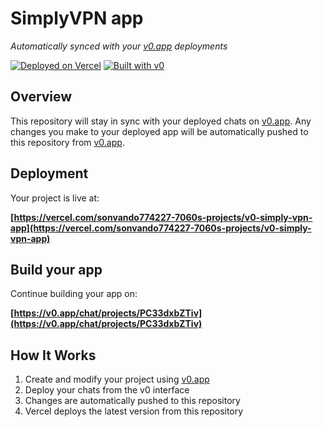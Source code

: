 # SimplyVPN app

*Automatically synced with your [v0.app](https://v0.app) deployments*

[![Deployed on Vercel](https://img.shields.io/badge/Deployed%20on-Vercel-black?style=for-the-badge&logo=vercel)](https://vercel.com/sonvando774227-7060s-projects/v0-simply-vpn-app)
[![Built with v0](https://img.shields.io/badge/Built%20with-v0.app-black?style=for-the-badge)](https://v0.app/chat/projects/PC33dxbZTiv)

## Overview

This repository will stay in sync with your deployed chats on [v0.app](https://v0.app).
Any changes you make to your deployed app will be automatically pushed to this repository from [v0.app](https://v0.app).

## Deployment

Your project is live at:

**[https://vercel.com/sonvando774227-7060s-projects/v0-simply-vpn-app](https://vercel.com/sonvando774227-7060s-projects/v0-simply-vpn-app)**

## Build your app

Continue building your app on:

**[https://v0.app/chat/projects/PC33dxbZTiv](https://v0.app/chat/projects/PC33dxbZTiv)**

## How It Works

1. Create and modify your project using [v0.app](https://v0.app)
2. Deploy your chats from the v0 interface
3. Changes are automatically pushed to this repository
4. Vercel deploys the latest version from this repository
